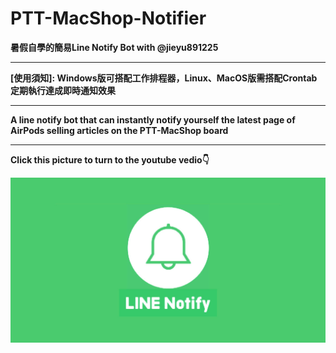 # PTT-MacShop-Notifier
**暑假自學的簡易Line Notify Bot with @jieyu891225**
****  
  **[使用須知]: Windows版可搭配工作排程器，Linux、MacOS版需搭配Crontab定期執行達成即時通知效果**
****
**A line notify bot that can instantly notify yourself the latest page of AirPods selling articles on the PTT-MacShop board**
****
**Click this picture to turn to the youtube vedio👇**

[![IMAGE ALT TEXT](https://github.com/Emily-Weng/PTT-MacShop-Notifier/blob/main/line-notify.jpg)](https://www.youtube.com/watch?v=yw8b3av3hro "PTT-MacShop-Notifier成果展示")







